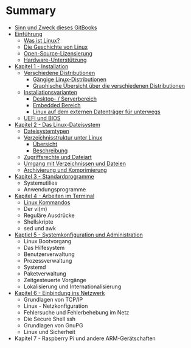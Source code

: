 # Summary

* [Sinn und Zweck dieses GitBooks](README.md)
* [Einführung](chapter1.md)
  * [Was ist Linux?](chapter1/was-ist-linux.md)
  * [Die Geschichte von Linux](chapter1/die-geschichte-von-linux.md)
  * [Open-Source-Lizensierung](chapter1/open-source-lizensierung.md)
  * [Hardware-Unterstützung](chapter1/hardware-unterstutzung.md)
* [Kapitel 1 - Installation](kapitel-1-installation.md)
  * [Verschiedene Distributionen](kapitel-1-installation/verschiedene-distributionen.md)
    * [Gängige Linux-Distributionen](kapitel-1-installation/verschiedene-distributionen/gangige-linux-distributionen.md)
    * [Graphische Übersicht über die verschiedenen Distributionen](kapitel-1-installation/verschiedene-distributionen/graphische-ubersicht-uber-die-verschiedenen-distributionen.md)
  * [Installationsvarianten](kapitel-1-installation/installationsvarianten.md)
    * [Desktop- / Serverbereich](kapitel-1-installation/installationsvarianten/desktop-serverbereich.md)
    * [Embedded Bereich](kapitel-1-installation/installationsvarianten/embedded-bereich.md)
    * [Linux auf dem externen Datenträger für unterwegs](kapitel-1-installation/installationsvarianten/linux-auf-dem-usb-stick-fur-unterwegs.md)
  * [UEFI und BIOS](kapitel-1-installation/uefi-und-bios.md)
* [Kapitel 2 - Das Linux-Dateisystem](kapitel-2-dateisysteme.md)
  * [Dateisystemtypen](kapitel-2-dateisysteme/linux-dateisystemtypen.md)
  * [Verzeichnisstruktur unter Linux](kapitel-2-dateisysteme/dateibaumstruktur.md)
    * [Übersicht](kapitel-2-dateisysteme/ubersicht.md)
    * [Beschreibung](kapitel-2-dateisysteme/beschreibung.md)
  * [Zugriffsrechte und Dateiart](kapitel-2-dateisysteme/zugriffsrechte.md)
  * [Umgang mit Verzeichnissen und Dateien](kapitel-2-dateisysteme/umgang-mit-verzeichnissen-und-dateien.md)
  * [Archivierung und Komprimierung](kapitel-2-dateisysteme/archivierung-und-komprimierung.md)
* [Kapitel 3 - Standardprogramme](kapitel-3-standardprogramme.md)
  * Systemutilies
  * Anwendungsprogramme
* [Kapitel 4 - Arbeiten im Terminal](kapitel-4-arbeiten-im-terminal.md)
  * [Linux Kommandos](kapitel-4-arbeiten-im-terminal/linux-kommandos.md)
  * Der vi\(m\)
  * Reguläre Ausdrücke
  * Shellskripte
  * sed und awk
* [Kaptiel 5 - Systemkonfiguration und Administration](kaptiel-5-systemkonfiguration-und-administration.md)
  * Linux Bootvorgang
  * Das Hilfesystem
  * Benutzerverwaltung
  * Prozessverwaltung
  * Systemd
  * Paketverwaltung
  * Zeitgesteuerte Vorgänge
  * Lokalisierung und Internationalisierung
* [Kapitel 6 - Einbindung ins Netzwerk](kapitel-6-einbindung-ins-netzwerk.md)
  * Grundlagen von TCP/IP
  * Linux - Netzkonfiguration
  * Fehlersuche und Fehlerbehebung im Netz
  * Die Secure Shell ssh
  * Grundlagen von GnuPG
  * Linux und Sicherheit
* Kapitel 7 - Raspberry Pi und andere ARM-Gerätschaften

